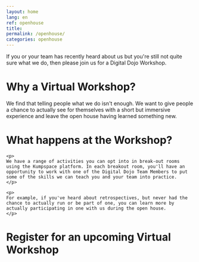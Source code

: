 ```yaml
---
layout: home
lang: en
ref: openhouse
title:  
permalink: /openhouse/
categories: openhouse
---
```


If you or your team has recently heard about us but you're still not quite sure what we do, then please join us for a Digital Dojo Workshop.


# Why a Virtual Workshop?

We find that telling people what we do isn't enough. We want to give people a chance to actually see for themselves with a short but immersive experience and leave the open house having learned something new.

# What happens at the Workshop?

<div class="inline-img-40">


    <p>
    We have a range of activities you can opt into in break-out rooms using the Kumpspace platform. In each breakout room, you'll have an opportunity to work with one of the Digital Dojo Team Members to put some of the skills we can teach you and your team into practice. 
    </p>

    <p>
    For example, if you've heard about retrospectives, but never had the chance to actually run or be part of one, you can learn more by actually participating in one with us during the open house.
    </p>

</div>



# Register for an upcoming Virtual Workshop

<script src="https://portal.hipporello.net/default/embed.js?formId=ced3ecb6bb11449fa5cf6358558fe586"></script>

